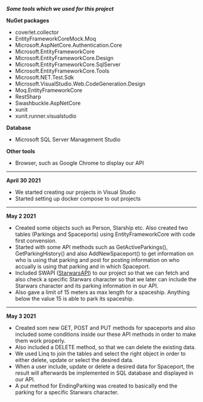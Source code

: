 ***Some tools which we used for this project***

**NuGet packages**
- coverlet.collector
- EntityFrameworkCoreMock.Moq
- Microsoft.AspNetCore.Authentication.Core
- Microsoft.EntityFrameworkCore
- Microsoft.EntityFrameworkCore.Design
- Microsoft.EntityFrameworkCore.SqlServer
- Microsoft.EntityFrameworkCore.Tools
- Microsoft.NET.Test.Sdk
- Microsoft.VisualStudio.Web.CodeGeneration.Design
- Moq.EntityFrameworkCore
- RestSharp
- Swashbuckle.AspNetCore
- xunit
- xunit.runner.visualstudio

**Database**
- Microsoft SQL Server Management Studio

**Other tools**
- Browser, such as Google Chrome to display our API

---

**April 30 2021**

- We started creating our projects in Visual Studio
- Started setting up docker compose to out projects

---

**May 2 2021**

- Created some objects such as Person, Starship etc. Also created two tables (Parkings and Spaceports) using EntityFrameworkCore with code first convension. 
- Started with some API methods such as GetActiveParkings(), GetParkingHistory() and also AddNewSpaceport() to get information on who is using that parking and post for posting information on who accually is using that parking and in which Spaceport.  
- Included SWAPI ([StarwarsAPI](https://swapi.dev/)) to our project so that we can fetch and also check a specific Starwars character so that we later can include the Starwars character and its parking information in our API.
- Also gave a limit of 15 meters as max length for a spaceship. Anything below the value 15 is able to park its spaceship. 


---

**May 3 2021**

- Created som new GET, POST and PUT methods for spaceports and also included some conditions inside our these API methods in order to make them work properly. 
- Also included a DELETE method, so that we can delete the existing data. 
-  We used Linq to join the tables and select the right object in order to either delete, update or select the desired data.
-  When a user include, update or delete a desired data for Spaceport, the result will afterwards be implemented in SQL database and displayed in our API.
-  A put method for EndingParking was created to basically end the parking for a specific Starwars character. 
